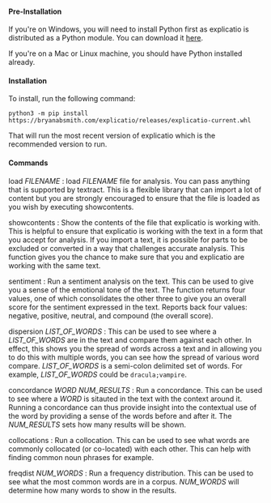 #### Pre-Installation

If you're on Windows, you will need to install Python first as explicatio is distributed as a Python module. You can download it [here](https://www.python.org/downloads/windows/).

If you're on a Mac or Linux machine, you should have Python installed already.

#### Installation

To install, run the following command:

    python3 -m pip install https://bryanabsmith.com/explicatio/releases/explicatio-current.whl

That will run the most recent version of explicatio which is the recommended version to run.

#### Commands

load *FILENAME*
:   load *FILENAME* file for analysis. You can
    pass anything that is supported by textract. 
    This is a flexible library that can 
    import a lot of content but you are strongly
    encouraged to ensure that the file is 
    loaded as you wish by executing showcontents.

showcontents
:   Show the contents of the file that explicatio
    is working with. This is helpful to ensure that 
    explicatio is working with the text in a form 
    that you accept for analysis. If you import a 
    text, it is possible for parts to be excluded 
    or converted in a way that challenges accurate 
    analysis. This function gives you the chance 
    to make sure that you and explicatio are working 
    with the same text.

sentiment
:   Run a sentiment analysis on the text. This can 
    be used to give you a sense of the emotional 
    tone of the text. The function returns four 
    values, one of which consolidates the other 
    three to give you an overall score for the 
    sentiment expressed in the text. Reports back
    four values: negative, positive, neutral, and
    compound (the overall score).

dispersion *LIST_OF_WORDS*
:   This can be used to see where a *LIST_OF_WORDS* 
    are in the text and compare them against each 
    other. In effect, this shows you the spread of 
    words across a text and in allowing you to do 
    this with multiple words, you can see how the 
    spread of various word compare. *LIST_OF_WORDS* 
    is a semi-colon delimited set of words. For
    example, *LIST_OF_WORDS* could be
    `dracula;vampire`.

concordance *WORD* *NUM_RESULTS*
:   Run a concordance. This can be used to see 
    where a *WORD* is sitauted in the text with the 
    context around it. Running a concordance can 
    thus provide insight into the contextual use of 
    the word by providing a sense of the words 
    before and after it. The *NUM_RESULTS* sets how 
    many results will be shown.

collocations
:   Run a collocation. This can be used to see what 
    words are commonly collocated (or co-located) 
    with each other. This can help with finding 
    common noun phrases for example.

freqdist *NUM_WORDS*
:   Run a frequency distribution. This can be used 
    to see what the most common words are in a corpus.
    *NUM_WORDS* will determine how many words to show
    in the results.